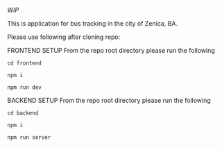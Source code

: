 *WIP*

This is application for bus tracking in the city of Zenica, BA.


Please use following after cloning repo:


FRONTEND SETUP
From the repo root directory please run the following

`cd frontend`

`npm i`

`npm run dev`

BACKEND SETUP
From the repo root directory please run the following

`cd backend`

`npm i`

`npm run server`